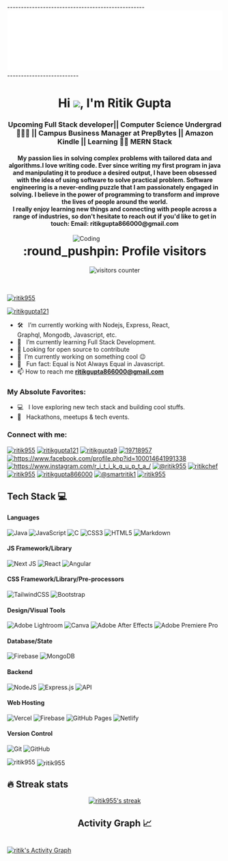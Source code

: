 -------------------------------------------------- ![Hello](hello.svg)--------------------------


<h1 align="center">Hi <img src="https://media.giphy.com/media/hvRJCLFzcasrR4ia7z/giphy.gif" width="5%"></a>, I'm Ritik Gupta</h1>
<h3 align="center">Upcoming Full Stack developer|| Computer Science Undergrad 👨🏾‍🎓 || Campus Business Manager at PrepBytes || Amazon Kindle || Learning 👨‍💻 MERN Stack</h3>
<h4 align="center">My passion lies in solving complex problems with tailored data and algorithms.I love writing code. Ever since writing my first program in java and manipulating it to produce a desired output, I have been obsessed with the idea of using software to solve practical problem. Software engineering is a never-ending puzzle that I am passionately engaged in solving. I believe in the power of programming to transform and improve the lives of people around the world.

  <br>
I really enjoy learning new things and connecting with people across a range of industries, so don't hesitate to reach out if you'd like to get in touch: Email: ritikgupta866000@gmail.com</h4>

<img align="right" alt="Coding" width="350" src="https://cdn.dribbble.com/users/1162077/screenshots/3848914/programmer.gif">


<h1 align="center">:round_pushpin: Profile visitors</h1>
<div align="center">
    <img alt="visitors counter" src="https://profile-counter.glitch.me/ritik955/count.svg">
</div>
<br>
<br>
<p align="left"> <a href="https://github.com/ryo-ma/github-profile-trophy"><img src="https://github-profile-trophy.vercel.app/?username=ritik955" alt="ritik955" /></a> </p>

<p align="left"> <a href="https://twitter.com/ritikgupta121" target="blank"><img src="https://img.shields.io/twitter/follow/ritikgupta121?logo=twitter&style=for-the-badge" alt="ritikgupta121" /></a> </p>

- 🛠 &nbsp; I’m currently working with Nodejs, Express, React, <br /> Graphql, Mongodb, Javascript, etc.
- 🚀 &nbsp; I’m currently learning Full Stack Development.
- 🤔 Looking for open source to contribute
- 🔭 &nbsp;I’m currently working on something cool :wink:
- 👾 &nbsp; Fun fact: Equal is Not Always Equal in Javascript.
- 📫 How to reach me **ritikgupta866000@gmail.com**

### My Absolute Favorites:

- 💻 &nbsp; I love exploring new tech stack and building cool stuffs.
- 🍕 &nbsp; Hackathons, meetups & tech events.

<h3 align="left">Connect with me:</h3>
<p align="left">
<a href="https://codepen.io/ritik955" target="blank"><img align="center" src="https://raw.githubusercontent.com/rahuldkjain/github-profile-readme-generator/master/src/images/icons/Social/codepen.svg" alt="ritik955" height="30" width="40" /></a>
<a href="https://twitter.com/ritikgupta121" target="blank"><img align="center" src="https://raw.githubusercontent.com/rahuldkjain/github-profile-readme-generator/master/src/images/icons/Social/twitter.svg" alt="ritikgupta121" height="30" width="40" /></a>
<a href="https://linkedin.com/in/ritikgupta9" target="blank"><img align="center" src="https://raw.githubusercontent.com/rahuldkjain/github-profile-readme-generator/master/src/images/icons/Social/linked-in-alt.svg" alt="ritikgupta9" height="30" width="40" /></a>
<a href="https://stackoverflow.com/users/19718957" target="blank"><img align="center" src="https://raw.githubusercontent.com/rahuldkjain/github-profile-readme-generator/master/src/images/icons/Social/stack-overflow.svg" alt="19718957" height="30" width="40" /></a>
<a href="https://www.facebook.com/profile.php?id=100014641991338" target="blank"><img align="center" src="https://raw.githubusercontent.com/rahuldkjain/github-profile-readme-generator/master/src/images/icons/Social/facebook.svg" alt="https://www.facebook.com/profile.php?id=100014641991338" height="30" width="40" /></a>
<a href="https://www.instagram.com/r_i_t_i_k_g_u_p_t_a_/" target="blank"><img align="center" src="https://raw.githubusercontent.com/rahuldkjain/github-profile-readme-generator/master/src/images/icons/Social/instagram.svg" alt="https://www.instagram.com/r_i_t_i_k_g_u_p_t_a_/" height="30" width="40" /></a>
<a href="https://hashnode.com/@ritik955" target="blank"><img align="center" src="https://raw.githubusercontent.com/rahuldkjain/github-profile-readme-generator/master/src/images/icons/Social/hashnode.svg" alt="@ritik955" height="30" width="40" /></a>
<a href="https://www.codechef.com/users/ritikchef" target="blank"><img align="center" src="https://cdn.jsdelivr.net/npm/simple-icons@3.1.0/icons/codechef.svg" alt="ritikchef" height="30" width="40" /></a>
<a href="https://www.hackerrank.com/ritik955" target="blank"><img align="center" src="https://raw.githubusercontent.com/rahuldkjain/github-profile-readme-generator/master/src/images/icons/Social/hackerrank.svg" alt="ritik955" height="30" width="40" /></a>
<a href="https://www.leetcode.com/ritikgupta866000" target="blank"><img align="center" src="https://raw.githubusercontent.com/rahuldkjain/github-profile-readme-generator/master/src/images/icons/Social/leet-code.svg" alt="ritikgupta866000" height="30" width="40" /></a>
<a href="https://www.hackerearth.com/@smartritik1" target="blank"><img align="center" src="https://raw.githubusercontent.com/rahuldkjain/github-profile-readme-generator/master/src/images/icons/Social/hackerearth.svg" alt="@smartritik1" height="30" width="40" /></a>
<a href="https://www.topcoder.com/members/ritik955" target="blank"><img align="center" src="https://raw.githubusercontent.com/rahuldkjain/github-profile-readme-generator/master/src/images/icons/Social/topcoder.svg" alt="ritik955" height="30" width="40" /></a>
</p>

## Tech Stack 💻
#### Languages
![Java](https://img.shields.io/badge/-Java-000?style=for-the-badge&logo=java)
![JavaScript](https://img.shields.io/badge/-JavaScript-000?style=for-the-badge&logo=javascript)
![C](https://img.shields.io/badge/c-000?style=for-the-badge&logo=c&logoColor=white)
![CSS3](https://img.shields.io/badge/-CSS3-000?style=for-the-badge&logo=css3)
![HTML5](https://img.shields.io/badge/-HTML5-000?style=for-the-badge&logo=html5)
![Markdown](https://img.shields.io/badge/-Markdown-000?style=for-the-badge&logo=markdown)

#### JS Framework/Library
![Next JS](https://img.shields.io/badge/-NextJS-000?style=for-the-badge&logo=next.js)
![React](https://img.shields.io/badge/-ReactJS-000?style=for-the-badge&logo=react)
![Angular](https://img.shields.io/badge/-AngularJS-000?style=for-the-badge&logo=angular)

#### CSS Framework/Library/Pre-processors
![TailwindCSS](https://img.shields.io/badge/-TailwindCSS-000?style=for-the-badge&logo=tailwind-css)
![Bootstrap](https://img.shields.io/badge/-Bootstrap-000?style=for-the-badge&logo=bootstrap)

#### Design/Visual Tools
![Adobe Lightroom](https://img.shields.io/badge/-Adobe%20Lightroom-000?style=for-the-badge&logo=adobe%20lightroom)
![Canva](https://img.shields.io/badge/-Canva-000?style=for-the-badge&logo=canva)
![Adobe After Effects](https://img.shields.io/badge/-Adobe%20After%20Effects-000?style=for-the-badge&logo=Adobe%20After%20Effects&logoColor=white)
![Adobe Premiere Pro](https://img.shields.io/badge/Adobe%20Premiere%20Pro-000?style=for-the-badge&logo=Adobe%20Premiere%20Pro&logoColor=white)

#### Database/State
![Firebase](https://img.shields.io/badge/-Firebase-000?style=for-the-badge&logo=firebase)
![MongoDB](https://img.shields.io/badge/-MongoDB-000?style=for-the-badge&logo=mongodb)

#### Backend
![NodeJS](https://img.shields.io/badge/-NodeJS-000?style=for-the-badge&logo=node.js&logoColor=pink)
![Express.js](https://img.shields.io/badge/-ExpressJS-000?style=for-the-badge&logo=express)
![API](https://img.shields.io/badge/-API-000?style=for-the-badge&logo=fastapi)

#### Web Hosting
![Vercel](https://img.shields.io/badge/-Vercel-000?style=for-the-badge&logo=vercel)
![Firebase](https://img.shields.io/badge/-Firebase-000?style=for-the-badge&logo=firebase)
![GitHub Pages](https://img.shields.io/badge/-GitHub%20Pages-000?style=for-the-badge&logo=github)
![Netlify](https://img.shields.io/badge/-Netlify-000?style=for-the-badge&logo=netlify)

#### Version Control
![Git](https://img.shields.io/badge/-Git-000?style=for-the-badge&logo=git)
![GitHub](https://img.shields.io/badge/-GitHub-000?style=for-the-badge&logo=github)

<p><img align="left" src="https://github-readme-stats.vercel.app/api/top-langs?username=ritik955&show_icons=true&locale=en&layout=compact" alt="ritik955" /></p>

<p>&nbsp;<img align="center" src="https://github-readme-stats.vercel.app/api?username=ritik955&show_icons=true&locale=en" alt="ritik955" /></p>

## 🔥 Streak stats

<!-- GitHub Readme Streak Stats - https://github.com/ritik955/github-readme-streak-stats -->
<p align="center">
  <a href="https://github.com/ritik955/github-readme-streak-stats">
    <img title="🔥 Get streak stats for your profile at git.io/streak-stats" alt="ritik955's streak" src="https://github-readme-streak-stats.herokuapp.com/?user=ritik955&theme=monokai-metallian&hide_border=true"/>
  </a>
</p>
  
  <h2 align="center">Activity Graph 📈</h2>
  <br/>
<a href="https://github.com/ritik955/github-readme-activity-graph"><img alt="ritik's Activity Graph" src="https://activity-graph.herokuapp.com/graph/?username=ritik955&bg_color=fff&color=000&line=00E676&point=000&hide_border=true" /></a>



